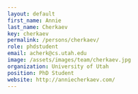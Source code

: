 ```yaml
---
layout: default
first_name: Annie
last_name: Cherkaev
key: cherkaev
permalink: /persons/cherkaev/
role: phdstudent
email: acherk@cs.utah.edu
image: /assets/images/team/cherkaev.jpg
organization: University of Utah
position: PhD Student
website: http://anniecherkaev.com/
---
```

